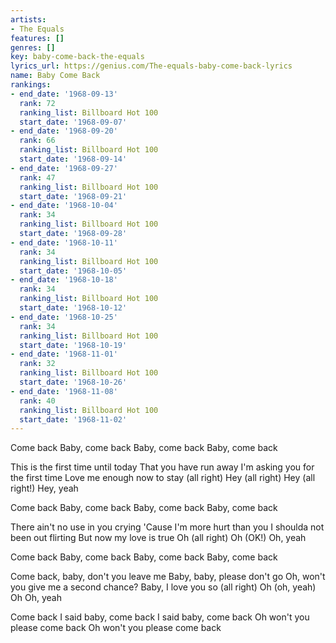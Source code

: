 ```yaml
---
artists:
- The Equals
features: []
genres: []
key: baby-come-back-the-equals
lyrics_url: https://genius.com/The-equals-baby-come-back-lyrics
name: Baby Come Back
rankings:
- end_date: '1968-09-13'
  rank: 72
  ranking_list: Billboard Hot 100
  start_date: '1968-09-07'
- end_date: '1968-09-20'
  rank: 66
  ranking_list: Billboard Hot 100
  start_date: '1968-09-14'
- end_date: '1968-09-27'
  rank: 47
  ranking_list: Billboard Hot 100
  start_date: '1968-09-21'
- end_date: '1968-10-04'
  rank: 34
  ranking_list: Billboard Hot 100
  start_date: '1968-09-28'
- end_date: '1968-10-11'
  rank: 34
  ranking_list: Billboard Hot 100
  start_date: '1968-10-05'
- end_date: '1968-10-18'
  rank: 34
  ranking_list: Billboard Hot 100
  start_date: '1968-10-12'
- end_date: '1968-10-25'
  rank: 34
  ranking_list: Billboard Hot 100
  start_date: '1968-10-19'
- end_date: '1968-11-01'
  rank: 32
  ranking_list: Billboard Hot 100
  start_date: '1968-10-26'
- end_date: '1968-11-08'
  rank: 40
  ranking_list: Billboard Hot 100
  start_date: '1968-11-02'
---
```

Come back
Baby, come back
Baby, come back
Baby, come back

This is the first time until today
That you have run away
I'm asking you for the first time
Love me enough now to stay (all right)
Hey (all right)
Hey (all right!)
Hey, yeah

Come back
Baby, come back
Baby, come back
Baby, come back

There ain't no use in you crying
'Cause I'm more hurt than you
I shoulda not been out flirting
But now my love is true
Oh (all right)
Oh (OK!)
Oh, yeah

Come back
Baby, come back
Baby, come back
Baby, come back

Come back, baby, don't you leave me
Baby, baby, please don't go
Oh, won't you give me a second chance?
Baby, I love you so (all right)
Oh (oh, yeah)
Oh
Oh, yeah

Come back
I said baby, come back
I said baby, come back
Oh won't you please come back
Oh won't you please come back
